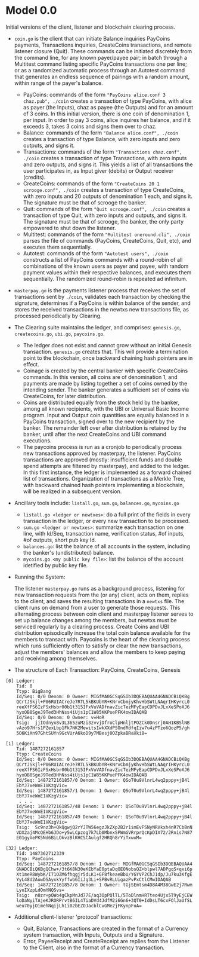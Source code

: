 # Model 0.0

Initial versions of the client, listener and blockchain clearing
process.

- `coin.go` is the client that can initiate Balance inquiries
  PayCoins payments, Transactions inquiries, CreateCoins transactions,
  and remote listener closure (Quit). These commands can be initiated
  discretely from the command line, for any known payer/payee pair;
  in batch through a Multitest command listing specific PayCoins
  transactions one per line; or as a randomized automatic process
  through an Autotest command that generates an endless sequence
  of pairings with a random amount, within range of the payer's
  balance.

  - PayCoins:  commands of the form
    `"PayCoins alice.conf 3 chaz.pub", ./coin`
    creates a transaction of type PayCoins, with alice as payer
    (the Inputs), chaz as payee (the Outputs) and for an amount of 3
    coins. In this initial version, there is one coin of denomination 1,
    per input. In order to pay 3 coins, alice inquires her balance, and
    if it exceeds 3, takes 3 coins and signs them over to chaz.
  - Balance: commands of the form `"Balance alice.conf", ./coin`
    creates a transaction of type Balance, with zero inputs and zero outputs,
    and signs it.
  - Transactions: commands of the form `"Transactions chaz.conf", ./coin`
    creates a transaction of type Transactions, with zero inputs and
    zero outputs, and signs it. This yields a list of all transactions
    the user participates in, as Input giver (debits) or Output receiver
    (credits).
  - CreateCoins: commands of the form `"CreateCoins 20 1 scrooge.conf", ./coin`
    creates a transaction of type CreateCoins, with zero inputs and
    20 outputs of denomination 1 each, and signs it. The signature must be
    that of scrooge the banker.
  - Quit: commands of the form `"Quit scrooge.conf", ./coin` creates a
    transaction of type Quit, with zero inputs and outputs, and signs it.
    The signature must be that of scrooge, the banker, the only party
    empowered to shut down the listener.
  - Multitest: commands of the form `"Multitest oneround.cli", ./coin` parses
    the file of commands (PayCoins, CreateCoins, Quit, etc), and executes
    them sequentially.
  - Autotest: commands of the form `"Autotest users", ./coin` constructs a
    list of PayCoins commands with a round-robin of all combinations of
    the known users as payer and payee, with random payment values within
    their respective balances, and executes them sequentially. The
    randomized round-robin is repeated ad infinitum.

- `masterpay.go` is the payments listener process that receives the
  set of transactions sent by `./coin`, validates each transaction
  by checking the signature, determines if a PayCoins is within
  balance of the sender, and stores the received transactions in the
  newtxs new transactions file, as processed periodically by Clearing.

- The Clearing suite maintains the ledger, and comprises: `genesis.go`,
  `createcoins.go`, `ubi.go`, `paycoins.go`.

  - The ledger does not exist and cannot grow without an initial Genesis
    transaction. `genesis.go` creates that. This will provide a termination
    point to the blockchain, once backward chaining hash pointers are in
    effect.
  - Coinage is created by the central banker with specific CreateCoins
    commands. In this version, all coins are of denomination 1, and
    payments are made by listing together a set of coins owned by the
    intending sender. The banker generates a sufficient set of coins via
    CreateCoins, for later distribution.
  - Coins are distributed equally from the stock held by the banker, among
    all known recipients, with the UBI or Universal Basic Income program.
    Input and Output coin quantities are equally balanced in a PayCoins
    transaction, signed over to the new recipient by the banker. The
    remainder left over after distribution is retained by the banker, until
    after the next CreateCoins and UBI command executions.
  - The paycoins process is run as a cronjob to periodically process new
    transactions approved by masterpay, the listener. PayCoins transactions
    are approved (mostly: insufficient funds and double spend attempts
    are filtered by masterpay), and added to the ledger. In this first
    instance, the ledger is implemented as a forward chained list of
    transactions. Organization of transactions as a Merkle Tree, with
    backward chained hash pointers implementing a blockchain, will be
    realized in a subsequent version.

- Ancillary tools include: `listall.go`,
                           `sum.go`,
                           `balances.go`,
                           `mycoins.go`

  - `listall.go <ledger or newtxes>`: do a full print of the fields in
    every transaction in the ledger, or every new transaction to be
    processed.
  - `sum.go <ledger or newtxes>`: summarize each transaction on one line,
    with Id/Seq, transaction name, verification status, #of inputs,
    #of outputs, short pub key Id.
  - `balances.go`: list the balance of all accounts in the system,
    including the banker's (undistributed) balance.
  - `mycoins.go <my public key file>`: list the balance of the account
    idetified by public key file.


- Running the System:

  The listener `masterpay.go` runs as a background process, listening for
  new transaction requests from the (or any) client, acts on them, replies
  to the client, and saves the resulting transactions in a `newtxs` file.
  The client runs on demand from a user to generate those requests. This
  alternating process between coin client and masterpay listener serves
  to set up balance changes among the members, but newtxs must be
  serviced regularly by a clearing process. Create Coins and UBI
  distribution episodically increase the total coin balance available
  for the members to transact with. Paycoins is the heart of the clearing
  process which runs sufficiently often to satisfy or clear the new
  transactions, adjust the members' balances and allow the members to
  keep paying and receiving among themselves.

- The structure of Each Transaction: PayCoins, CreateCoins, Genesis

```
[0] Ledger:
    Tid: 0
    Ttyp: BigBang
    Id/Seq: 0/0 Denom: 0 Owner: MIGfMA0GCSqGSIb3DQEBAQUAA4GNADCBiQKBg
    QCrtJSkjl+P06RUIACreJe7RTL5kBKUbYR+KNrvCbmjyKhvHbSWtLNAqrIHKyrcL0
    reeXfFS6IzFSxHsbr00b1t315IFxVuVADfnavZicTezMFyEapCDPDvJLxXeSPoXJ6
    hyxOB8SgeJ9Ted3HhNss4iUjs1pC1W85KKPuePFK4owIDAQAB
    Id/Seq: 0/0 Denom: 0 Owner: v=HoR
    Tsig:  jjIOdnyx8v3L365zuMzi3zvvjDfroClpHnljtPOZCk0Dnsrj0AH1KBSlNB
    vAzo97Hrs1PZexLbp1Fk7NK2MewitsIwkXXdPSOndRdfqIiw7u4zPTzo6QozP5/gh
    5O6KiXn97GhtSUYn9GcVUrA6koD9y7MBesj0OZpkaBRaXki8=
```

```
[1] Ledger:
    Tid: 1487272161857
    Ttyp: CreateCoins
    Id/Seq: 0/0 Denom: 0 Owner: MIGfMA0GCSqGSIb3DQEBAQUAA4GNADCBiQKBg
    QCrtJSkjl+P06RUIACreJe7RTL5kBKUbYR+KNrvCbmjyKhvHbSWtLNAqrIHKyrcL0
    reeXfFS6IzFSxHsbr00b1t315IFxVuVADfnavZicTezMFyEapCDPDvJLxXeSPoXJ6
    hyxOB8SgeJ9Ted3HhNss4iUjs1pC1W85KKPuePFK4owIDAQAB
    Id/Seq: 1487272161857/0 Denom: 1 Owner: QSoT0u9VlnrL4wq2pppy+jB4l
    EbYJ7xeWnE1VKzgVic=
    Id/Seq: 1487272161857/1 Denom: 1 Owner: QSoT0u9VlnrL4wq2pppy+jB4l
    EbYJ7xeWnE1VKzgVic=
     . . .
    Id/Seq: 1487272161857/48 Denom: 1 Owner: QSoT0u9VlnrL4wq2pppy+jB4l
    EbYJ7xeWnE1VKzgVic=
    Id/Seq: 1487272161857/49 Denom: 1 Owner: QSoT0u9VlnrL4wq2pppy+jB4l
    EbYJ7xeWnE1VKzgVic=
    Tsig:  Sc9nz3h+QkQgwjQ2rYJTW56egzJkZXp2B2r1imEvFSNyNRVkxh4nR7CbBnN
    VDX2aj4McQEHb6JDo+y5wLCpzog7k7Lb0MbnxSPWmGVRrprQcKpDIX72/2Rnis7N87
    E01gyVePK5Nd6BiLOkvzBlKHCSCAulgf2HRQh8rYiTxwuM=
```

```
[32] Ledger:
    Tid: 1487362712339
    Ttyp: PayCoins
    Id/Seq: 1487272161857/8 Denom: 1 Owner: MIGfMA0GCSqGSIb3DQEBAQUAA4
    GNADCBiQKBgQChw+/3t6K8N30eKEbYaE0ptaDqOEONobsQZ+blpwl7ADPgqS+qxi6p
    Xt1meR8WybK/I71OZM6fhqgjr5dLK1+GF8fkeaeBbU/YGYVP2ChJ1dp/Ju7ku3KfgE
    YyL48d2AuwDSAyxkYyffwbGIiJg3Li+SPBvRLUigazPvPxCtlCMwIDAQAB
    Id/Seq: 1487272161857/8 Denom: 1 Owner: tGjSEmtsm4D8A4M38GwE2j7Rwm
    LyoIXzpLdOmYNQSvs=
    Tsig:  n0zr+pQWo4gCkpMnJd77E/aq3OpPQlTL/5ToDlnmHRTteo4Ujx5T9yEjCEW
    loDaNyiTAjeKJRORPrvtB6IL4TiaDVd4JdfM2i6Gn6+3QT0+IdDsLT6cxFOlJaUfSL
    weu70yjOimehNqijLh1i02bEZOJacblCvGMe2jFKynpFoA=
```

- Additional client-listener 'protocol' transactions:

  - Quit, Balance, Transactions are created in the format of a Currency
  system transaction, with Inputs, Outputs and a Signature.
  - Error, PayeeReceipt and CreateReceipt are replies from the Listener
  to the Client, also in the format of a Currency transaction.
